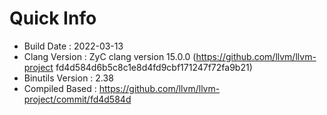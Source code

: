 # Quick Info
* Build Date : 2022-03-13
* Clang Version : ZyC clang version 15.0.0 (https://github.com/llvm/llvm-project fd4d584d6b5c8c1e8d4fd9cbf171247f72fa9b21)
* Binutils Version : 2.38
* Compiled Based : https://github.com/llvm/llvm-project/commit/fd4d584d

